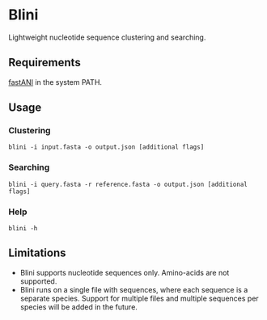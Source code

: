 # Blini

Lightweight nucleotide sequence clustering and searching.

## Requirements

[fastANI](https://github.com/ParBLiSS/FastANI/releases/)
in the system PATH.

## Usage

### Clustering

```
blini -i input.fasta -o output.json [additional flags]
```

### Searching

```
blini -i query.fasta -r reference.fasta -o output.json [additional flags]
```

### Help

```
blini -h
```

## Limitations

* Blini supports nucleotide sequences only. Amino-acids are not supported.
* Blini runs on a single file with sequences,
  where each sequence is a separate species.
  Support for multiple files and multiple sequences per species
  will be added in the future.
